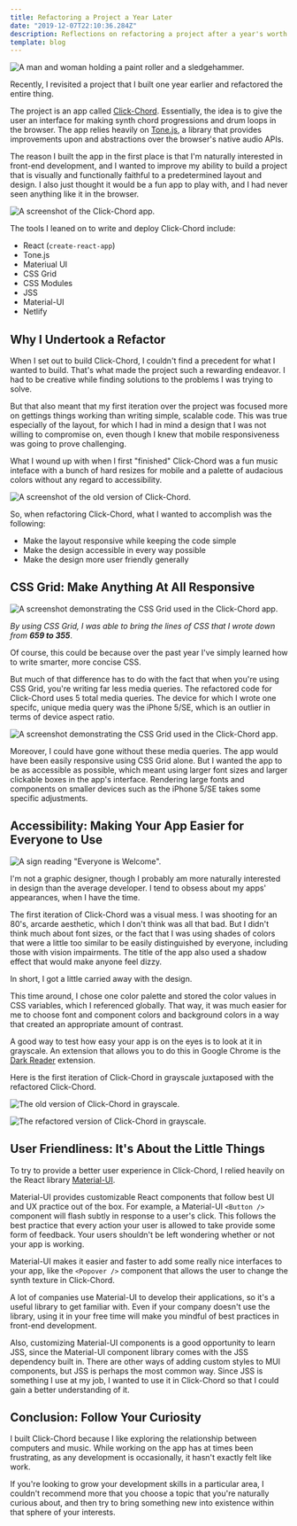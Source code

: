 ```yaml
---
title: Refactoring a Project a Year Later
date: "2019-12-07T22:10:36.284Z"
description: Reflections on refactoring a project after a year's worth of growth as a developer.
template: blog
---
```


![A man and woman holding a paint roller and a sledgehammer.](./refactor.jpg)

Recently, I revisited a project that I built one year earlier and refactored the entire thing.

The project is an app called [Click-Chord](https://www.clickchord.com/). Essentially, the idea is to give the user an interface for making synth chord progressions and drum loops in the browser. The app relies heavily on [Tone.js](https://tonejs.github.io/), a library that provides improvements upon and abstractions over the browser's native audio APIs.

The reason I built the app in the first place is that I'm naturally interested in front-end development, and I wanted to improve my ability to build a project that is visually and functionally faithful to a predetermined layout and design. I also just thought it would be a fun app to play with, and I had never seen anything like it in the browser.

![A screenshot of the Click-Chord app.](./cc.png)

The tools I leaned on to write and deploy Click-Chord include:

- React (`create-react-app`)
- Tone.js
- Materiual UI
- CSS Grid
- CSS Modules
- JSS
- Material-UI
- Netlify

## Why I Undertook a Refactor

When I set out to build Click-Chord, I couldn't find a precedent for what I wanted to build. That's what made the project such a rewarding endeavor. I had to be creative while finding solutions to the problems I was trying to solve.

But that also meant that my first iteration over the project was focused more on gettings things working than writing simple, scalable code. This was true especially of the layout, for which I had in mind a design that I was not willing to compromise on, even though I knew that mobile responsiveness was going to prove challenging.

What I wound up with when I first "finished" Click-Chord was a fun music inteface with a bunch of hard resizes for mobile and a palette of audacious colors without any regard to accessibility.

![A screenshot of the old version of Click-Chord.](./oldcc.png)

So, when refactoring Click-Chord, what I wanted to accomplish was the following:

- Make the layout responsive while keeping the code simple
- Make the design accessible in every way possible
- Make the design more user friendly generally

## CSS Grid: Make Anything At All Responsive

![A screenshot demonstrating the CSS Grid used in the Click-Chord app.](./grid1.png)

*By using CSS Grid, I was able to bring the lines of CSS that I wrote down from* ***659 to 355***.

Of course, this could be because over the past year I've simply learned how to write smarter, more concise CSS. 

But much of that difference has to do with the fact that when you're using CSS Grid, you're writing far less media queries. The refactored code for Click-Chord uses 5 total media queries. The device for which I wrote one specifc, unique media query was the iPhone 5/SE, which is an outlier in terms of device aspect ratio.

![A screenshot demonstrating the CSS Grid used in the Click-Chord app.](./grid2.png)

Moreover, I could have gone without these media queries. The app would have been easily responsive using CSS Grid alone. But I wanted the app to be as accessible as possible, which meant using larger font sizes and larger clickable boxes in the app's interface. Rendering large fonts and components on smaller devices such as the iPhone 5/SE takes some specific adjustments.

## Accessibility: Making Your App Easier for Everyone to Use

![A sign reading "Everyone is Welcome".](./everyone.jpg)

I'm not a graphic designer, though I probably am more naturally interested in design than the average developer. I tend to obsess about my apps' appearances, when I have the time.

The first iteration of Click-Chord was a visual mess. I was shooting for an 80's, arcarde aesthetic, which I don't think was all that bad. But I didn't think much about font sizes, or the fact that I was using shades of colors that were a little too similar to be easily distinguished by everyone, including those with vision impairments. The title of the app also used a shadow effect that would make anyone feel dizzy.

In short, I got a little carried away with the design.

This time around, I chose one color palette and stored the color values in CSS variables, which I referenced globally. That way, it was much easier for me to choose font and component colors and background colors in a way that created an appropriate amount of contrast.

A good way to test how easy your app is on the eyes is to look at it in grayscale. An extension that allows you to do this in Google Chrome is the [Dark Reader](https://chrome.google.com/webstore/detail/dark-reader/eimadpbcbfnmbkopoojfekhnkhdbieeh?hl=en-US) extension.

Here is the first iteration of Click-Chord in grayscale juxtaposed with the refactored Click-Chord.

![The old version of Click-Chord in grayscale.](./accold.png)

![The refactored version of Click-Chord in grayscale.](./acc1.png)

## User Friendliness: It's About the Little Things

To try to provide a better user experience in Click-Chord, I relied heavily on the React library [Material-UI](https://material-ui.com/).

Material-UI provides customizable React components that follow best UI and UX practice out of the box. For example, a Material-UI `<Button />` component will flash subtly in response to a user's click. This follows the best practice that every action your user is allowed to take provide some form of feedback. Your users shouldn't be left wondering whether or not your app is working.

Material-UI makes it easier and faster to add some really nice interfaces to your app, like the `<Popover />` component that allows the user to change the synth texture in Click-Chord.

A lot of companies use Material-UI to develop their applications, so it's a useful library to get familiar with. Even if your company doesn't use the library, using it in your free time will make you mindful of best practices in front-end development.

Also, customizing Material-UI components is a good opportunity to learn JSS, since the Material-UI component library comes with the JSS dependency built in. There are other ways of adding custom styles to MUI components, but JSS is perhaps the most common way. Since JSS is something I use at my job, I wanted to use it in Click-Chord so that I could gain a better understanding of it.

## Conclusion: Follow Your Curiosity

I built Click-Chord because I like exploring the relationship between computers and music. While working on the app has at times been frustrating, as any development is occasionally, it hasn't exactly felt like work.

If you're looking to grow your development skills in a particular area, I couldn't recommend more that you choose a topic that you're naturally curious about, and then try to bring something new into existence within that sphere of your interests.